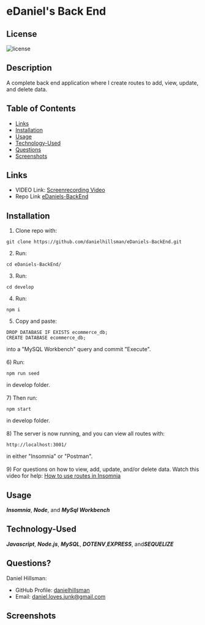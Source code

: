 # eDaniel's Back End

  ## License

  ![license](https://img.shields.io/static/v1?label=license&message=LABD&color=success)
  
  ## Description
  A complete back end application where I create routes to add, view, update, and delete data.
  
  ## Table of Contents
 
  * [Links](#links)
  * [Installation](#installation)
  * [Usage](#usage)
  * [Technology-Used](#technology-used)
  * [Questions](#questions)
  * [Screenshots](#screenshots)

  ## Links
  * VIDEO Link:
  [Screenrecording Video](https://drive.google.com/file/d/1mY8u3fcJ8m7V4PFIn3Lt_cFtdNSXYCiz/view)
  * Repo Link
  [eDaniels-BackEnd](https://github.com/danielhillsman/eDaniels-BackEnd)
  
  ## Installation
  1) Clone repo with:
  ````
  git clone https://github.com/danielhillsman/eDaniels-BackEnd.git
  ````
  2) Run:
  ````
  cd eDaniels-BackEnd/
  ````
  3) Run:
  ````
  cd develop
  ````
  4) Run:
  ````
  npm i
  ````
  5) Copy and paste:
  ````
  DROP DATABASE IF EXISTS ecommerce_db;
  CREATE DATABASE ecommerce_db;

  ````
  into a "MySQL Workbench" query and commit "Execute".
  <br />
  <br />
  6) Run:
  ````
  npm run seed
  ````
  in develop folder.
  <br />
  <br />
  7) Then run:
  ````
  npm start
  ````
  in develop folder.
  <br />
  <br />
  8) The server is now running, and you can view all routes with:
  ````
  http://localhost:3001/
  ````
  in either "Insomnia" or "Postman".
  <br />
  <br />
  9) For questions on how to view, add, update, and/or delete data. Watch this video for help: [How to use routes in Insomnia](https://drive.google.com/file/d/1mY8u3fcJ8m7V4PFIn3Lt_cFtdNSXYCiz/view)
  ## Usage

  ***Insomnia***, ***Node***, and ***MySql Workbench*** 
  
  ## Technology-Used
  
  ***Javascript***, ***Node.js***, ***MySQL***, ***DOTENV***,***EXPRESS***, and***SEQUELIZE***
  
  ## Questions?

Daniel Hillsman: 
  * GitHub Profile: [danielhillsman](https://github.com/danielhillsman)
  * Email: daniel.loves.junk@gmail.com

  ## Screenshots
